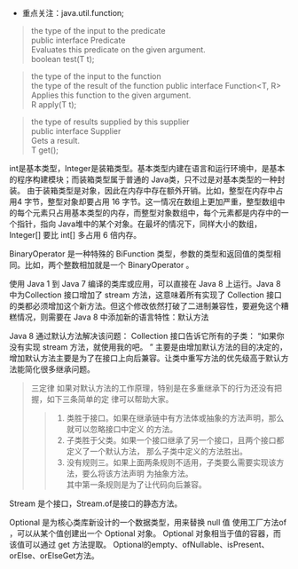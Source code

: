 - 重点关注：java.util.function;

><T> the type of the input to the predicate  
public interface Predicate<T>   
Evaluates this predicate on the given argument.    
boolean test(T t);  
  
><T> the type of the input to the function   
<R> the type of the result of the function
 public interface Function<T, R>  
Applies this function to the given argument.  
R apply(T t);  

><T> the type of results supplied by this supplier  
public interface Supplier<T>  
Gets a result.  
T get();  

int是基本类型，Integer是装箱类型。基本类型内建在语言和运行环境中，是基本的程序构建模块；而装箱类型属于普通的 Java类，只不过是对基本类型的一种封装。
由于装箱类型是对象，因此在内存中存在额外开销。比如，整型在内存中占用4 字节，整型对象却要占用 16 字节。这一情况在数组上更加严重，整型数组中的每个元素只占用基本类型的内存，而整型对象数组中，每个元素都是内存中的一个指针，指向 Java堆中的某个对象。在最坏的情况下，同样大小的数组， Integer[] 要比 int[] 多占用 6 倍内存。

BinaryOperator 是一种特殊的 BiFunction 类型，参数的类型和返回值的类型相同。比如，两个整数相加就是一个 BinaryOperator 。

使用 Java 1 到 Java 7 编译的类库或应用，可以直接在 Java 8 上运行。Java 8 中为Collection 接口增加了 stream 方法，这意味着所有实现了 Collection 接口的类都必须增加这个新方法。但这个修改依然打破了二进制兼容性，要避免这个糟糕情况，则需要在 Java 8 中添加新的语言特性：默认方法

Java 8 通过默认方法解决该问题： Collection 接口告诉它所有的子类：
“如果你没有实现 stream 方法，就使用我的吧。 ”
主要是由增加默认方法的目的决定的，增加默认方法主要是为了在接口上向后兼容。让类中重写方法的优先级高于默认方法能简化很多继承问题。

>三定律
如果对默认方法的工作原理，特别是在多重继承下的行为还没有把握，如下三条简单的定
律可以帮助大家。
>>1. 类胜于接口。如果在继承链中有方法体或抽象的方法声明，那么就可以忽略接口中定义
的方法。
>>2. 子类胜于父类。如果一个接口继承了另一个接口，且两个接口都定义了一个默认方法，
那么子类中定义的方法胜出。
>>3. 没有规则三。如果上面两条规则不适用，子类要么需要实现该方法，要么将该方法声明
为抽象方法。  
其中第一条规则是为了让代码向后兼容。


Stream 是个接口，Stream.of是接口的静态方法。

Optional 是为核心类库新设计的一个数据类型，用来替换 null 值
使用工厂方法of ，可以从某个值创建出一个 Optional 对象。 Optional 对象相当于值的容器，而该值可以通过 get 方法提取。
Optional的empty、ofNullable、isPresent、orElse、orElseGet方法。